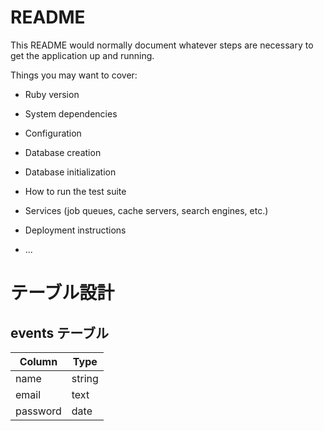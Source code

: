 # README

This README would normally document whatever steps are necessary to get the
application up and running.

Things you may want to cover:

* Ruby version

* System dependencies

* Configuration

* Database creation

* Database initialization

* How to run the test suite

* Services (job queues, cache servers, search engines, etc.)

* Deployment instructions

* ...
# テーブル設計

## events テーブル

| Column   | Type   |
| -------- | ------ |
| name     | string |
| email    | text   |
| password | date   |

